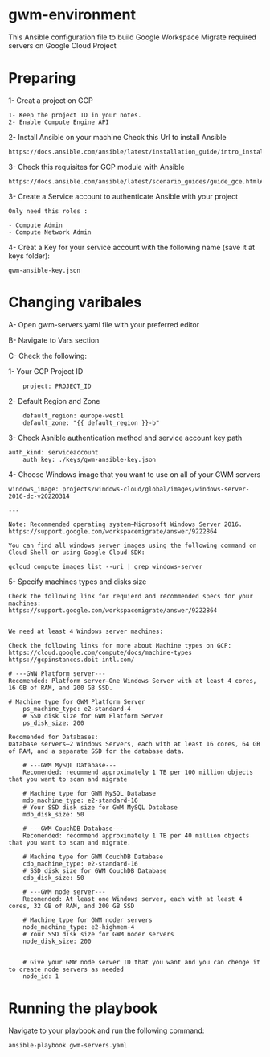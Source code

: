 # gwm-environment
This Ansible configuration file to build Google Workspace Migrate required servers on Google Cloud Project

# Preparing

1- Creat a project on GCP
	
	1- Keep the project ID in your notes.
	2- Enable Compute Engine API
	
2- Install Ansible on your machine Check this Url to install Ansible
	
	https://docs.ansible.com/ansible/latest/installation_guide/intro_installation.html
	
3- Check this requisites for GCP module with Ansible
	
	https://docs.ansible.com/ansible/latest/scenario_guides/guide_gce.html#requisites
		
3- Create a Service account to authenticate Ansible with your project

	Only need this roles :
	
	- Compute Admin
	- Compute Network Admin

4- Creat a Key for your service account with the following name (save it at keys folder): 
	
	gwm-ansible-key.json

# Changing varibales

A- Open gwm-servers.yaml file with your preferred editor

B- Navigate to Vars section

C- Check the following:

1- Your GCP Project ID 

		project: PROJECT_ID
				
2- Default Region and Zone 
				
        default_region: europe-west1
        default_zone: "{{ default_region }}-b"
		
3- Check Asnible authentication method and service account key path

	auth_kind: serviceaccount
        auth_key: ./keys/gwm-ansible-key.json
		
4- Choose Windows image that you want to use on all of your GWM servers

	windows_image: projects/windows-cloud/global/images/windows-server-2016-dc-v20220314

	---

	Note: Recommended operating system—Microsoft Windows Server 2016.
	https://support.google.com/workspacemigrate/answer/9222864

	You can find all windows server images using the following command on Cloud Shell or using Google Cloud SDK:

	gcloud compute images list --uri | grep windows-server
		
5- Specify machines types and disks size
       
	  
	Check the following link for requierd and recommended specs for your machines:
	https://support.google.com/workspacemigrate/answer/9222864
	
	
	We need at least 4 Windows server machines:
	
	Check the following links for more about Machine types on GCP:
	https://cloud.google.com/compute/docs/machine-types
	https://gcpinstances.doit-intl.com/
	
	# ---GWN Platform server---
	Recomended: Platform server—One Windows Server with at least 4 cores, 16 GB of RAM, and 200 GB SSD.
			
	# Machine type for GWM Platform Server
        ps_machine_type: e2-standard-4
        # SSD disk size for GWM Platform Server
        ps_disk_size: 200
        
	Recomended for Databases:
	Database servers—2 Windows Servers, each with at least 16 cores, 64 GB of RAM, and a separate SSD for the database data.
		
        # ---GWM MySQL Database---
		Recomended: recommend approximately 1 TB per 100 million objects that you want to scan and migrate
		
        # Machine type for GWM MySQL Database
        mdb_machine_type: e2-standard-16
        # Your SSD disk size for GWM MySQL Database
        mdb_disk_size: 50

        # ---GWM CouchDB Database---
		Recomended: recommend approximately 1 TB per 40 million objects that you want to scan and migrate.
			
        # Machine type for GWM CouchDB Database
        cdb_machine_type: e2-standard-16
        # SSD disk size for GWM CouchDB Database
        cdb_disk_size: 50

        # ---GWM node server---
		Recomended: At least one Windows server, each with at least 4 cores, 32 GB of RAM, and 200 GB SSD
			
        # Machine type for GWM noder servers
        node_machine_type: e2-highmem-4
        # Your SSD disk size for GWM noder servers
        node_disk_size: 200
		
		
        # Give your GMW node server ID that you want and you can chenge it to create node servers as needed
        node_id: 1
		
# Running the playbook

Navigate to your playbook and run the following command:
	
	ansible-playbook gwm-servers.yaml

